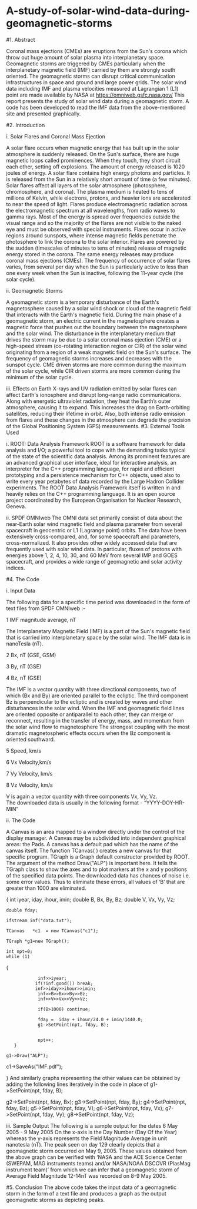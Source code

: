 # A-study-of-solar-wind-data-during-geomagnetic-storms

#1. Abstract

Coronal mass ejections (CMEs) are eruptions from the Sun's corona which throw out huge
amount of solar plasma into interplanetary space. Geomagnetic storms are triggered by CMEs 
particularly when the interplanetary magnetic field (IMF) carried by them are strongly south oriented. The geomagnetic storms can disrupt critical communication infrastructures in space and ground and large power grids. The solar wind data including IMF and plasma velocities measured at Lagrangian 1 (L1) point are made available by NASA at https://omniweb.gsfc.nasa.gov/  This report presents the study of solar wind data during a geomagnetic storm. A code has been developed to read the IMF data from the above-mentioned site and presented graphically.

#2. Introduction

i. Solar Flares and Coronal Mass Ejection

A solar flare occurs when magnetic energy that has built up in the solar atmosphere is suddenly released. On the Sun's surface, there are huge magnetic loops called prominences. When they touch, they short circuit each other, setting off explosions. The amount of energy released is 1020 joules of energy. A solar flare contains high energy photons and particles. It is released from the Sun in a relatively short amount of time (a few minutes).
Solar flares affect all layers of the solar atmosphere (photosphere, chromosphere, and corona). The plasma medium is heated to tens of millions of Kelvin, while electrons, protons, and heavier ions are accelerated to near the speed of light. Flares produce electromagnetic radiation across the electromagnetic spectrum at all wavelengths, from radio waves to gamma rays. Most of the energy is spread over frequencies outside the visual range and so the majority of the flares are not visible to the naked eye and must be observed with special instruments.
Flares occur in active regions around sunspots, where intense magnetic fields penetrate the photosphere to link the corona to the solar interior. Flares are powered by the sudden (timescales of minutes to tens of minutes) release of magnetic energy stored in the corona. The same energy releases may produce coronal mass ejections (CMEs).
The frequency of occurrence of solar flares varies, from several per day when the Sun is particularly active to less than one every week when the Sun is inactive, following the 11-year cycle (the solar cycle).

ii. Geomagnetic Storms

A geomagnetic storm is a temporary disturbance of the Earth's magnetosphere caused by a solar wind shock or cloud of the magnetic field that interacts with the Earth's magnetic field.
During the main phase of a geomagnetic storm, an electric current in the magnetosphere creates a magnetic force that pushes out the boundary between the magnetosphere and the solar wind. The disturbance in the interplanetary medium that drives the storm may be due to a solar coronal mass ejection (CME) or a high-speed stream (co-rotating interaction region or CIR) of the solar wind originating from a region of a weak magnetic field on the Sun's surface. The frequency of geomagnetic storms increases and decreases with the sunspot cycle. CME driven storms are more common during the maximum of the solar cycle, while CIR driven storms are more common during the minimum of the solar cycle.

iii. Effects on Earth                                                                                             X-rays and UV radiation emitted by solar flares can affect Earth's ionosphere and disrupt long-range radio communications. Along with energetic ultraviolet radiation, they heat the Earth’s outer atmosphere, causing it to expand. This increases the drag on Earth-orbiting satellites, reducing their lifetime in orbit. Also, both intense radio emission from flares and    these changes in the atmosphere can degrade the precision of the Global Positioning System (GPS) measurements.
#3. External Tools Used

i. ROOT: Data Analysis Framework
ROOT is a software framework for data analysis and I/O; a powerful tool to cope with the demanding tasks typical of the state of the scientific data analysis. Among its prominent features are an advanced graphical user interface, ideal for interactive analysis, an interpreter for the C++ programming language, for rapid and efficient prototyping and a persistence mechanism for C++ objects, used also to write every year petabytes of data recorded by the Large Hadron Collider experiments. The ROOT Data Analysis Framework itself is written in and heavily relies on the C++ programming language. It is an open source project coordinated by the European Organisation for Nuclear Research, Geneva.

ii. SPDF OMNIweb
The OMNI data set primarily consist of data about the near-Earth solar wind magnetic field and plasma parameter from several spacecraft in geocentric or L1 (Lagrange point) orbits. The data have been extensively cross-compared, and, for some spacecraft and parameters, cross-normalized.
It also provides other widely accessed data that are frequently used with solar wind data. In particular, fluxes of protons with energies above 1, 2, 4, 10, 30, and 60 MeV from several IMP and GOES spacecraft, and provides a wide range of geomagnetic and solar activity indices.


#4. The Code


i. Input Data

The following data for a specific time period was downloaded in the form of text files from SPDF OMNIweb :-


 1 IMF magnitude average, nT

The Interplanetary Magnetic Field (IMF) is a part of the Sun's magnetic field that is carried into interplanetary space by the solar wind. The IMF data is in nanoTesla (nT).

 2 Bx, nT (GSE, GSM)

 3 By, nT (GSE)

 4 Bz, nT (GSE)

The IMF is a vector quantity with three directional components, two of which (Bx and By) are oriented parallel to the ecliptic. The third component Bz is perpendicular to the ecliptic and is created by waves and other disturbances in the solar wind. When the IMF and geomagnetic field lines are oriented opposite or antiparallel to each other, they can merge or reconnect, resulting in the transfer of energy, mass, and momentum from the solar wind flow to magnetosphere The strongest coupling with the most dramatic magnetospheric effects occurs when the Bz component is oriented southward.


 5 Speed, km/s

 6 Vx Velocity,km/s

 7 Vy Velocity, km/s

 8 Vz Velocity, km/s        

V is again a vector quantity with three components Vx, Vy, Vz.        
The downloaded data is usually in the following format - “YYYY-DOY-HR-MIN”        


ii. The Code

A Canvas is an area mapped to a window directly under the control of the display manager. A Canvas may be subdivided into independent graphical areas: the Pads. A canvas has a default pad which has the name of the canvas itself. The function TCanvas( ) creates a new canvas for that specific program.
TGraph is a Graph default constructor provided by ROOT.
The argument of the method Draw("ALP") is important here. It tells the TGraph class to show the axes and to plot markers at the x and y positions of the specified data points.
The downloaded data has chances of noise i.e. some error values. Thus to eliminate these errors, all values of ‘B’ that are greater than 1000 are eliminated.


{
    int iyear, iday, ihour, imin;
    double B, Bx, By, Bz;
    double V, Vx, Vy, Vz; 
   
    double fday; 

    ifstream inf("data.txt");

    TCanvas   *c1  = new TCanvas("c1");

    TGraph *g1=new TGraph();

    int npt=0;
    while (1) 

 {

                inf>>iyear;
               if(!inf.good()) break;
               inf>>iday>>ihour>>imin;
                inf>>B>>Bx>>By>>Bz;
                inf>>V>>Vx>>Vy>>Vz;

                if(B>1000) continue;        

                fday =  iday + ihour/24.0 + imin/1440.0;
                g1->SetPoint(npt, fday, B);


                npt++;
       }

    g1->Draw("ALP");

   c1->SaveAs("IMF.pdf");

}
And similarly graphs representing the other values can be obtained by adding the following lines iteratively in the code in place of g1->SetPoint(npt, fday, B); 


g2->SetPoint(npt, fday, Bx);
g3->SetPoint(npt, fday, By);
g4->SetPoint(npt, fday, Bz);
g5->SetPoint(npt, fday, V);
g6->SetPoint(npt, fday, Vx);
g7->SetPoint(npt, fday, Vy);
g8->SetPoint(npt, fday, Vz);

iii. Sample Output
The following is a sample output for the dates 6 May 2005 - 9 May 2005
On the x-axis is the Day Number (Day Of the Year) whereas the y-axis represents the Field Magnitude Average in unit nanotesla (nT).
The peak seen on day 129 clearly depicts that a geomagnetic storm occurred on May 9, 2005.
These values obtained from the above graph can be verified with ‘NASA and the ACE Science Center (SWEPAM, MAG instruments teams) and/or NASA/NOAA DSCOVR (PlasMag instrument team)’ from which we can infer that a geomagnetic storm of Average Field Magnitude 12-14nT was recorded on  8-9 May 2005.


#5. Conclusion
The above code takes the input data of a geomagnetic storm in the form of a text file and produces a graph as the output geomagnetic storms as depicting peaks.





